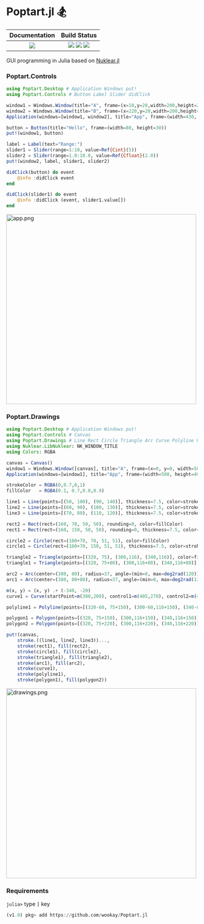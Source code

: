 # Poptart.jl 🏂

|  **Documentation**                        |  **Build Status**                                                                                  |
|:-----------------------------------------:|:--------------------------------------------------------------------------------------------------:|
|  [![][docs-latest-img]][docs-latest-url]  |  [![][travis-img]][travis-url]  [![][appveyor-img]][appveyor-url]  [![][codecov-img]][codecov-url] |


GUI programming in Julia based on [Nuklear.jl](https://github.com/Gnimuc/Nuklear.jl)


### Poptart.Controls

```julia
using Poptart.Desktop # Application Windows put!
using Poptart.Controls # Button Label Slider didClick

window1 = Windows.Window(title="A", frame=(x=10,y=20,width=200,height=200))
window2 = Windows.Window(title="B", frame=(x=220,y=20,width=200,height=200))
Application(windows=[window1, window2], title="App", frame=(width=430, height=300))

button = Button(title="Hello", frame=(width=80, height=30))
put!(window1, button)

label = Label(text="Range:")
slider1 = Slider(range=1:10, value=Ref{Cint}(5))
slider2 = Slider(range=1.0:10.0, value=Ref{Cfloat}(2.0))
put!(window2, label, slider1, slider2)

didClick(button) do event
    @info :didClick event
end

didClick(slider1) do event
    @info :didClick (event, slider1.value[])
end
```

<img src="https://wookay.github.io/docs/Poptart.jl/assets/poptart/app.png" width="500" alt="app.png" />


### Poptart.Drawings

```julia
using Poptart.Desktop # Application Windows put!
using Poptart.Controls # Canvas
using Poptart.Drawings # Line Rect Circle Triangle Arc Curve Polyline Polygon stroke fill
using Nuklear.LibNuklear: NK_WINDOW_TITLE
using Colors: RGBA

canvas = Canvas()
window1 = Windows.Window([canvas], title="A", frame=(x=0, y=0, width=500, height=400), flags=NK_WINDOW_TITLE)
Application(windows=[window1], title="App", frame=(width=500, height=400))

strokeColor = RGBA(0,0.7,0,1)
fillColor   = RGBA(0.1, 0.7,0.8,0.9)

line1 = Line(points=[(50, 100), (90, 140)], thickness=7.5, color=strokeColor)
line2 = Line(points=[(60, 90), (100, 130)], thickness=7.5, color=strokeColor)
line3 = Line(points=[(70, 80), (110, 120)], thickness=7.5, color=strokeColor)

rect2 = Rect(rect=(160, 70, 50, 50), rounding=0, color=fillColor)
rect1 = Rect(rect=(160, 150, 50, 50), rounding=0, thickness=7.5, color=strokeColor)

circle2 = Circle(rect=(160+70, 70, 51, 51), color=fillColor)
circle1 = Circle(rect=(160+70, 150, 51, 51), thickness=7.5, color=strokeColor)

triangle2 = Triangle(points=[(320, 75), (300,116), (340,116)], color=fillColor)
triangle1 = Triangle(points=[(320, 75+80), (300,116+80), (340,116+80)], thickness=7.5, color=strokeColor)

arc2 = Arc(center=(380, 80), radius=37, angle=(min=0, max=deg2rad(120)), color=fillColor)
arc1 = Arc(center=(380, 80+80), radius=37, angle=(min=0, max=deg2rad(120)), thickness=7.5, color=strokeColor)

m(x, y) = (x, y) .+ (-340, -20)
curve1 = Curve(startPoint=m(380,200), control1=m(405,270), control2=m(455,120), endPoint=m(480,200), thickness=7.5, color=strokeColor)

polyline1 = Polyline(points=[(320-60, 75+150), (300-60,116+150), (340-60,116+150)], thickness=7.5, color=strokeColor)

polygon1 = Polygon(points=[(320, 75+150), (300,116+150), (340,116+150)], thickness=7.5, color=strokeColor)
polygon2 = Polygon(points=[(320, 75+220), (300,116+220), (340,116+220)], color=fillColor)

put!(canvas,
    stroke.((line1, line2, line3))...,
    stroke(rect1), fill(rect2),
    stroke(circle1), fill(circle2),
    stroke(triangle1), fill(triangle2),
    stroke(arc1), fill(arc2),
    stroke(curve1),
    stroke(polyline1),
    stroke(polygon1), fill(polygon2))
```

<img src="https://wookay.github.io/docs/Poptart.jl/assets/poptart/drawings.png" width="500" alt="drawings.png" />


### Requirements

`julia>` type `]` key

```julia
(v1.0) pkg> add https://github.com/wookay/Poptart.jl
```


[docs-latest-img]: https://img.shields.io/badge/docs-latest-blue.svg
[docs-latest-url]: https://wookay.github.io/docs/Poptart.jl/

[travis-img]: https://api.travis-ci.org/wookay/Poptart.jl.svg?branch=master
[travis-url]: https://travis-ci.org/wookay/Poptart.jl

[appveyor-img]: https://ci.appveyor.com/api/projects/status/69br6a0jnr2dnr5b?svg=true
[appveyor-url]: https://ci.appveyor.com/project/wookay/poptart-jl

[codecov-img]: https://codecov.io/gh/wookay/Poptart.jl/branch/master/graph/badge.svg
[codecov-url]: https://codecov.io/gh/wookay/Poptart.jl/branch/master
